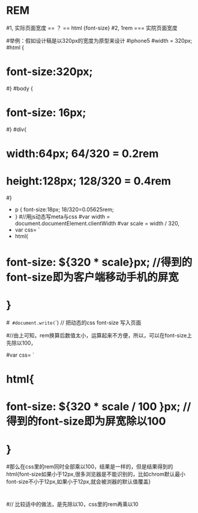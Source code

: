 # REM
#1,  实际页面宽度 == ？ == html {font-size}
#2,  1rem === 实院页面宽度

#举例：假如设计稿是以320px的宽度为原型来设计
#iphone5 
#width = 320px;
#html {
#  font-size:320px;
#}
#body {
#  font-size: 16px;
#}
#div{
# width:64px;  64/320 = 0.2rem
# height:128px; 128/320 = 0.4rem
#}
- p {
    font-size:18px;  18/320=0.05625rem;
- }
#//用js动态写meta与css
#var width = document.documentElement.clientWidth
#var scale = width / 320,
- var css= `
-    html{
#     font-size: ${320 * scale}px; //得到的font-size即为客户端移动手机的屏宽
#   }
#`
#document.write(`<style> ${css} </style>`) // 把动态的css font-size 写入页面

#//由上可知，rem换算后数值太小，运算起来不方便，所以，可以在font-size上先除以100，

#var css= `
#   html{
#     font-size: ${320 * scale / 100 }px; //得到的font-size即为屏宽除以100
#   }

#那么在css里的rem同时全部乘以100，结果是一样的，但是结果得到的html{font-size如果小于12px,很多浏览器是不能识别的，比如chrom默认最小font-size不小于12px,如果小于12px,就会被浏器的默认值覆盖}
#
#// 比较适中的做法，是先除以10，css里的rem再乘以10
  
